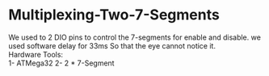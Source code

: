 # Multiplexing-Two-7-Segments
We used to 2 DIO pins to control the 7-segments for enable and disable. we used software delay for 33ms So that the eye cannot notice it.</br>
Hardware Tools:</br>
1- ATMega32
2- 2 * 7-Segment
